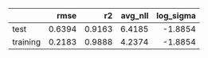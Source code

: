 |          |   rmse |     r2 |   avg_nll |   log_sigma |
|:---------|-------:|-------:|----------:|------------:|
| test     | 0.6394 | 0.9163 |    6.4185 |     -1.8854 |
| training | 0.2183 | 0.9888 |    4.2374 |     -1.8854 |
